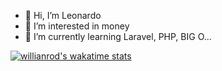 - 👋 Hi, I’m Leonardo
- 👀 I’m interested in money
- 🌱 I’m currently learning Laravel, PHP, BIG O...


<!---
LeonardoASC/LeonardoASC is a ✨ special ✨ repository because its `README.md` (this file) appears on your GitHub profile.
You can click the Preview link to take a look at your changes.
--->

[![willianrod's wakatime stats](https://github-readme-stats.vercel.app/api/LeonardoASC?username=LeonardoASC)](https://github.com/anuraghazra/github-readme-stats)
